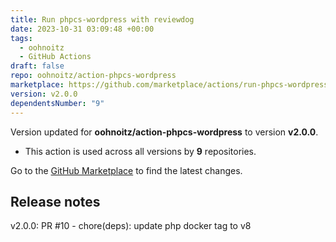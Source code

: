 ```yaml
---
title: Run phpcs-wordpress with reviewdog
date: 2023-10-31 03:09:48 +00:00
tags:
  - oohnoitz
  - GitHub Actions
draft: false
repo: oohnoitz/action-phpcs-wordpress
marketplace: https://github.com/marketplace/actions/run-phpcs-wordpress-with-reviewdog
version: v2.0.0
dependentsNumber: "9"
---
```



Version updated for **oohnoitz/action-phpcs-wordpress** to version **v2.0.0**.
- This action is used across all versions by **9** repositories.

Go to the [GitHub Marketplace](https://github.com/marketplace/actions/run-phpcs-wordpress-with-reviewdog) to find the latest changes.

## Release notes

v2.0.0: PR #10 - chore(deps): update php docker tag to v8
